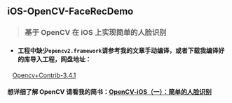 ## iOS-OpenCV-FaceRecDemo
>### 基于 OpenCV 在 iOS 上实现简单的人脸识别
+ #### 工程中缺少`opencv2.framework`请参考我的文章手动编译，或者下载我编译好的库导入工程，网盘地址：
    [Opencv+Contrib-3.4.1](https://pan.baidu.com/s/14T7oAZ2maS3hLMba3FujBQ)
#### 想详细了解 OpenCV 请看我的简书：[OpenCV-iOS（一）：简单的人脸识别](https://www.jianshu.com/p/5dd08b8ed437)
